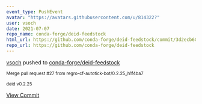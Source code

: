 ```yaml
---
event_type: PushEvent
avatar: "https://avatars.githubusercontent.com/u/814322?"
user: vsoch
date: 2021-07-07
repo_name: conda-forge/deid-feedstock
html_url: https://github.com/conda-forge/deid-feedstock/commit/3d2ecb60696054b3d0f9403e4d4672b6a39e15d0
repo_url: https://github.com/conda-forge/deid-feedstock
---
```


<a href='https://github.com/vsoch' target='_blank'>vsoch</a> pushed to <a href='https://github.com/conda-forge/deid-feedstock' target='_blank'>conda-forge/deid-feedstock</a>

<small>Merge pull request #27 from regro-cf-autotick-bot/0.2.25_h1f4ba7

deid v0.2.25</small>

<a href='https://github.com/conda-forge/deid-feedstock/commit/3d2ecb60696054b3d0f9403e4d4672b6a39e15d0' target='_blank'>View Commit</a>